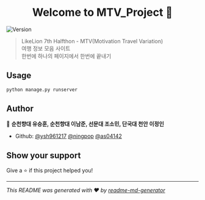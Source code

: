 ﻿<h1 align="center">Welcome to MTV_Project 👋</h1>
<p>
  <img alt="Version" src="https://img.shields.io/badge/version-0.1.0-blue.svg?cacheSeconds=2592000" />
</p>

> LikeLion 7th Halfthon - MTV(Motivation Travel Variation)<br />여행 정보 모음 사이트<br />한번에 하나의 페이지에서 한번에 끝내기

## Usage

```sh
python manage.py runserver
```

## Author

👤 **순천향대 유승훈, 순천향대 이남준, 선문대 조소민, 단국대 천안 이정인**

* Github: [@ysh961217](https://github.com/ysh961217) [@ningpop](https://github.com/ningpop) [@as04142](https://github.com/as04142)

## Show your support

Give a ⭐️ if this project helped you!

***
_This README was generated with ❤️ by [readme-md-generator](https://github.com/kefranabg/readme-md-generator)_
